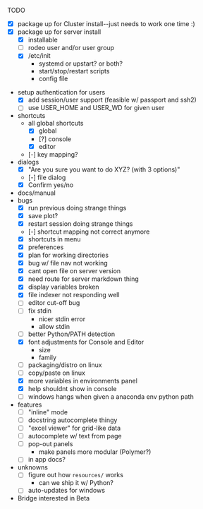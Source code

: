 TODO
- [x] package up for Cluster install--just needs to work one time :)
- [x] package up for server install
    - [x] installable
    - [ ] rodeo user and/or user group
    - [x] /etc/init
        - systemd or upstart? or both?
        - start/stop/restart scripts
        - config file
- setup authentication for users
    - [x] add session/user support (feasible w/ passport and ssh2)
    - [ ] use USER_HOME and USER_WD for given user
- shortcuts
    - all global shortcuts
      - [x] global
      - [?] console
      - [x] editor
    - [-] key mapping?
- dialogs
    - [x] "Are you sure you want to do XYZ? (with 3 options)"
    - [-] file dialog
    - [x] Confirm yes/no
- docs/manual
- bugs
    - [x] run previous doing strange things
    - [x] save plot?
    - [x] restart session doing strange things
    - [-] shortcut mapping not correct anymore
    - [x] shortcuts in menu
    - [x] preferences
    - [x] plan for working directories
    - [x] bug w/ file nav not working
    - [x] cant open file on server version
    - [x] need route for server markdown thing
    - [x] display variables broken
    - [x] file indexer not responding well
    - [ ] editor cut-off bug
    - [ ] fix stdin
        * nicer stdin error
        * allow stdin
    - [ ] better Python/PATH detection
    - [x] font adjustments for Console and Editor
        * size
        * family
    - [ ] packaging/distro on linux
    - [ ] copy/paste on linux
    - [x] more variables in environments panel
    - [x] help shouldnt show in console
    - [ ] windows hangs when given a anaconda env python path
- features
    - [ ] "inline" mode
    - [ ] docstring autocomplete thingy
    - [ ] "excel viewer" for grid-like data
    - [ ] autocomplete w/ text from page
    - [ ] pop-out panels
        * make panels more modular (Polymer?)
    - [ ] in app docs?
- unknowns
    - [ ] figure out how `resources/` works
        * can we ship it w/ Python?
    - [ ] auto-updates for windows

- Bridge interested in Beta
